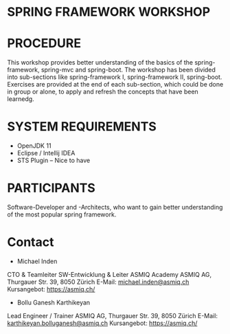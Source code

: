 # SPRING FRAMEWORK WORKSHOP

# PROCEDURE
This workshop provides better understanding of the basics of the spring-framework, spring-mvc and spring-boot. The workshop has been divided into sub-sections like spring-framework I, spring-framework II, spring-boot. Exercises are provided at the end of each sub-section, which could be done in group or alone, to apply and refresh the concepts that have been learnedg. 

# SYSTEM REQUIREMENTS
- OpenJDK 11 
- Eclipse / Intellij IDEA
- STS Plugin – Nice to have


# PARTICIPANTS
Software-Developer and -Architects, who want to gain better understanding of the most popular spring framework. 

# Contact

- Michael Inden 

CTO & Teamleiter SW-Entwicklung & Leiter ASMIQ Academy
ASMIQ AG, Thurgauer Str. 39, 8050 Zürich
E-Mail: michael.inden@asmiq.ch
Kursangebot: https://asmiq.ch/

- Bollu Ganesh Karthikeyan

Lead Engineer / Trainer
ASMIQ AG, Thurgauer Str. 39, 8050 Zürich
E-Mail: karthikeyan.bolluganesh@asmiq.ch
Kursangebot: https://asmiq.ch/

